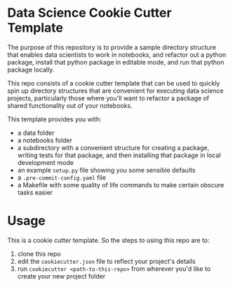 # Data Science Cookie Cutter Template
The purpose of this repository is to provide a sample directory structure that enables data scientists to work in notebooks, and refactor out a python package, install that python package in editable mode, and run that python package locally. 

This repo consists of a cookie cutter template that can be used to quickly spin up directory structures that are convenient for executing data science projects, particularly those where you'll want to refactor a package of shared functionality out of your notebooks.

This template provides you with:
* a data folder
* a notebooks folder
* a subdirectory with a convenient structure for creating a package, writing tests for that package, and then installing that package in local development mode
* an example `setup.py` file showing you some sensible defaults
* a `.pre-commit-config.yaml` file
* a Makefile with some quality of life commands to make certain obscure tasks easier
# Usage
This is a cookie cutter template. So the steps to using this repo are to:
1. clone this repo
2. edit the `cookiecutter.json` file to reflect your project's details
3. run `cookiecutter <path-to-this-repo>` from wherever you'd like to create your new project folder
